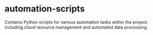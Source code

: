 # automation-scripts
Contains Python scripts for various automation tasks within the project, including cloud resource management and automated data processing. 
